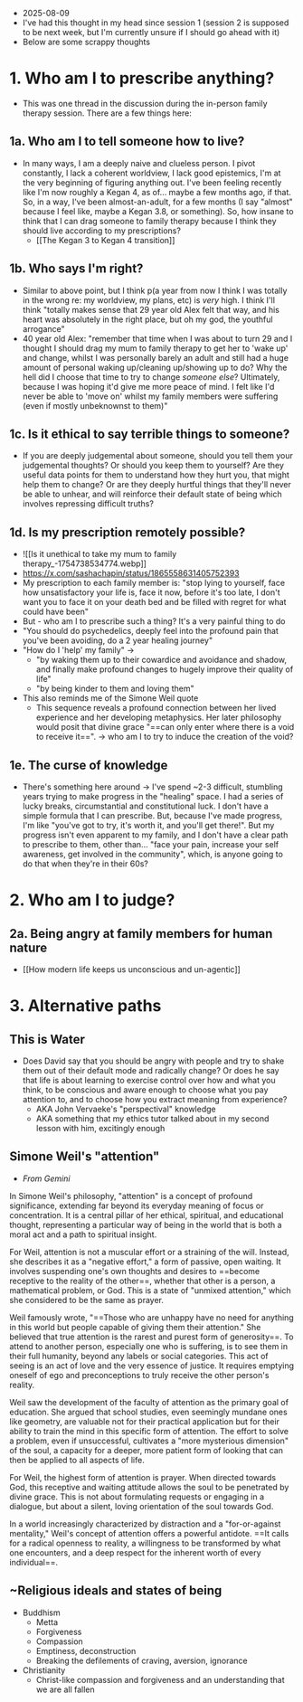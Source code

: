 - 2025-08-09
- I've had this thought in my head since session 1 (session 2 is supposed to be next week, but I'm currently unsure if I should go ahead with it)
- Below are some scrappy thoughts
# 1. Who am I to prescribe anything?
- This was one thread in the discussion during the in-person family therapy session. There are a few things here:
## 1a. Who am I to tell someone how to live?
- In many ways, I am a deeply naive and clueless person. I pivot constantly, I lack a coherent worldview, I lack good epistemics, I'm at the very beginning of figuring anything out. I've been feeling recently like I'm now roughly a Kegan 4, as of... maybe a few months ago, if that. So, in a way, I've been almost-an-adult, for a few months (I say "almost" because I feel like, maybe a Kegan 3.8, or something). So, how insane to think that I can drag someone to family therapy because I think they should live according to my prescriptions?
	- [[The Kegan 3 to Kegan 4 transition]]
## 1b. Who says I'm right?
- Similar to above point, but I think p(a year from now I think I was totally in the wrong re: my worldview, my plans, etc) is *very* high. I think I'll think "totally makes sense that 29 year old Alex felt that way, and his heart was absolutely in the right place, but oh my god, the youthful arrogance"
- 40 year old Alex: "remember that time when I was about to turn 29 and I thought I should drag my mum to family therapy to get her to 'wake up' and change, whilst I was personally barely an adult and still had a huge amount of personal waking up/cleaning up/showing up to do? Why the hell did I choose that time to try to change *someone else*? Ultimately, because I was hoping it'd give me more peace of mind. I felt like I'd never be able to 'move on' whilst my family members were suffering (even if mostly unbeknownst to them)"
## 1c. Is it ethical to say terrible things to someone?
- If you are deeply judgemental about someone, should you tell them your judgemental thoughts? Or should you keep them to yourself? Are they useful data points for them to understand how they hurt you, that might help them to change? Or are they deeply hurtful things that they'll never be able to unhear, and will reinforce their default state of being which involves repressing difficult truths?
## 1d. Is my prescription remotely possible?
- ![[Is it unethical to take my mum to family therapy_-1754738534774.webp]]
- https://x.com/sashachapin/status/1865558631405752393
- My prescription to each family member is: "stop lying to yourself, face how unsatisfactory your life is, face it now, before it's too late, I don't want you to face it on your death bed and be filled with regret for what could have been"
- But - who am I to prescribe such a thing? It's a very painful thing to do
- "You should do psychedelics, deeply feel into the profound pain that you've been avoiding, do a 2 year healing journey"
- "How do I 'help' my family" → 
	- "by waking them up to their cowardice and avoidance and shadow, and finally make profound changes to hugely improve their quality of life" 
	- "by being kinder to them and loving them"
- This also reminds me of the Simone Weil quote
	- This sequence reveals a profound connection between her lived experience and her
	developing metaphysics. Her later philosophy would posit that divine grace "==can only enter where there is a void to receive it==". → who am I to try to induce the creation of the void?
## 1e. The curse of knowledge
- There's something here around → I've spend ~2-3 difficult, stumbling years trying to make progress in the "healing" space. I had a series of lucky breaks, circumstantial and constitutional luck. I don't have a simple formula that I can prescribe. But, because I've made progress, I'm like "you've got to try, it's worth it, and you'll get there!". But my progress isn't even apparent to my family, and I don't have a clear path to prescribe to them, other than... "face your pain, increase your self awareness, get involved in the community", which, is anyone going to do that when they're in their 60s? 
# 2. Who am I to judge?
## 2a. Being angry at family members for human nature
- [[How modern life keeps us unconscious and un-agentic]]
# 3. Alternative paths
## This is Water
- Does David say that you should be angry with people and try to shake them out of their default mode and radically change? Or does he say that life is about learning to exercise control over how and what you think, to be conscious and aware enough to choose what you pay attention to, and to choose how you extract meaning from experience?
	- AKA John Vervaeke's "perspectival" knowledge
	- AKA something that my ethics tutor talked about in my second lesson with him, excitingly enough
## Simone Weil's "attention"
- *From Gemini*

In Simone Weil's philosophy, "attention" is a concept of profound significance, extending far beyond its everyday meaning of focus or concentration. It is a central pillar of her ethical, spiritual, and educational thought, representing a particular way of being in the world that is both a moral act and a path to spiritual insight.

For Weil, attention is not a muscular effort or a straining of the will. Instead, she describes it as a "negative effort," a form of passive, open waiting. It involves suspending one's own thoughts and desires to ==become receptive to the reality of the other==, whether that other is a person, a mathematical problem, or God. This is a state of "unmixed attention," which she considered to be the same as prayer.

Weil famously wrote, "==Those who are unhappy have no need for anything in this world but people capable of giving them their attention." She believed that true attention is the rarest and purest form of generosity==. To attend to another person, especially one who is suffering, is to see them in their full humanity, beyond any labels or social categories. This act of seeing is an act of love and the very essence of justice. It requires emptying oneself of ego and preconceptions to truly receive the other person's reality.

Weil saw the development of the faculty of attention as the primary goal of education. She argued that school studies, even seemingly mundane ones like geometry, are valuable not for their practical application but for their ability to train the mind in this specific form of attention. The effort to solve a problem, even if unsuccessful, cultivates a "more mysterious dimension" of the soul, a capacity for a deeper, more patient form of looking that can then be applied to all aspects of life.

For Weil, the highest form of attention is prayer. When directed towards God, this receptive and waiting attitude allows the soul to be penetrated by divine grace. This is not about formulating requests or engaging in a dialogue, but about a silent, loving orientation of the soul towards God.

In a world increasingly characterized by distraction and a "for-or-against mentality," Weil's concept of attention offers a powerful antidote. ==It calls for a radical openness to reality, a willingness to be transformed by what one encounters, and a deep respect for the inherent worth of every individual==.
## ~Religious ideals and states of being
- Buddhism
	- Metta
	- Forgiveness
	- Compassion
	- Emptiness, deconstruction 
	- Breaking the defilements of craving, aversion, ignorance
- Christianity
	- Christ-like compassion and forgiveness and an understanding that we are all fallen